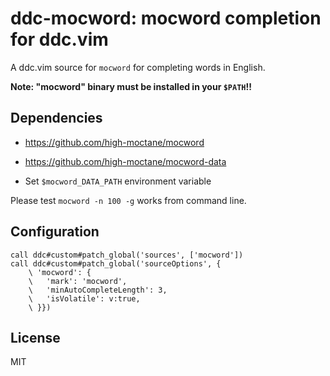 # ddc-mocword: mocword completion for ddc.vim

A ddc.vim source for `mocword` for completing words in English.

**Note: "mocword" binary must be installed in your `$PATH`!!**


## Dependencies

* https://github.com/high-moctane/mocword

* https://github.com/high-moctane/mocword-data

* Set `$mocword_DATA_PATH` environment variable

Please test `mocword -n 100 -g` works from command line.


## Configuration

```vim
call ddc#custom#patch_global('sources', ['mocword'])
call ddc#custom#patch_global('sourceOptions', {
    \ 'mocword': {
    \   'mark': 'mocword',
    \   'minAutoCompleteLength': 3,
    \   'isVolatile': v:true,
    \ }})
```


## License

MIT
